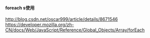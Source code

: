 #### foreach s使用
http://blog.csdn.net/oscar999/article/details/8671546
https://developer.mozilla.org/zh-CN/docs/Web/JavaScript/Reference/Global_Objects/Array/forEach
